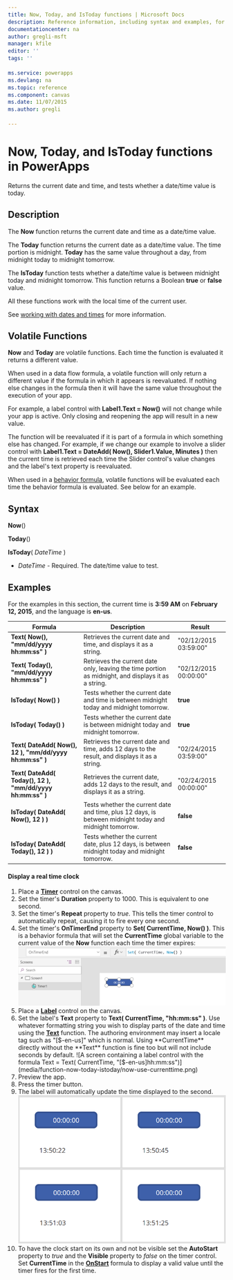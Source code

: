 ```yaml
---
title: Now, Today, and IsToday functions | Microsoft Docs
description: Reference information, including syntax and examples, for the Now, Today, and IsToday functions in PowerApps
documentationcenter: na
author: gregli-msft
manager: kfile
editor: ''
tags: ''

ms.service: powerapps
ms.devlang: na
ms.topic: reference
ms.component: canvas
ms.date: 11/07/2015
ms.author: gregli

---
```

# Now, Today, and IsToday functions in PowerApps
Returns the current date and time, and tests whether a date/time value is today.

## Description
The **Now** function returns the current date and time as a date/time value.

The **Today** function returns the current date as a date/time value. The time portion is midnight. **Today** has the same value throughout a day, from midnight today to midnight tomorrow.

The **IsToday** function tests whether a date/time value is between midnight today and midnight tomorrow. This function returns a Boolean **true** or **false** value.

All these functions work with the local time of the current user.

See [working with dates and times](../show-text-dates-times.md) for more information.

## Volatile Functions
**Now** and **Today** are volatile functions.  Each time the function is evaluated it returns a different value.  

When used in a data flow formula, a volatile function will only return a different value if the formula in which it appears is reevaluated.  If nothing else changes in the formula then it will have the same value throughout the execution of your app.

For example, a label control with **Label1.Text = Now()** will not change while your app is active.  Only closing and reopening the app will result in a new value.

The function will be reevaluated if it is part of a formula in which something else has changed.  For example, if we change our example to involve a slider control with **Label1.Text = DateAdd( Now(), Slider1.Value, Minutes )** then the current time is retrieved each time the Slider control's value changes and the label's text property is reevaluated.

When used in a [behavior formula](../working-with-formulas-in-depth.md), volatile functions will be evaluated each time the behavior formula is evaluated.  See below for an example.

## Syntax
**Now**()

**Today**()

**IsToday**( *DateTime* )

* *DateTime* - Required.  The date/time value to test.

## Examples
For the examples in this section, the current time is **3:59 AM** on **February 12, 2015**, and the language is **en-us**.

| Formula | Description | Result |
| --- | --- | --- |
| **Text( Now(), "mm/dd/yyyy hh:mm:ss" )** |Retrieves the current date and time, and displays it as a string. |"02/12/2015 03:59:00" |
| **Text( Today(), "mm/dd/yyyy hh:mm:ss" )** |Retrieves the current date only, leaving the time portion as midnight, and displays it as a string. |"02/12/2015 00:00:00" |
| **IsToday( Now() )** |Tests whether the current date and time is between midnight today and midnight tomorrow. |**true** |
| **IsToday( Today() )** |Tests whether the current date is between midnight today and midnight tomorrow. |**true** |
| **Text( DateAdd( Now(), 12 ), "mm/dd/yyyy hh:mm:ss" )** |Retrieves the current date and time, adds 12 days to the result, and displays it as a string. |"02/24/2015 03:59:00" |
| **Text( DateAdd( Today(), 12 ), "mm/dd/yyyy hh:mm:ss" )** |Retrieves the current date, adds 12 days to the result, and displays it as a string. |"02/24/2015 00:00:00" |
| **IsToday( DateAdd( Now(), 12 ) )** |Tests whether the current date and time, plus 12 days, is between midnight today and midnight tomorrow. |**false** |
| **IsToday( DateAdd( Today(), 12 ) )** |Tests whether the current date, plus 12 days, is between midnight today and midnight tomorrow. |**false** |

#### Display a real time clock

1. Place a **[Timer](../controls/control-timer.md)** control on the canvas.  
2. Set the timer's **Duration** property to 1000.  This is equivalent to one second.
3. Set the timer's **Repeat** property to *true*.  This tells the timer control to automatically repeat, causing it to fire every one second.
2. Set the timer's **OnTimerEnd** property to **Set( CurrentTime, Now() )**.  This is a behavior formula that will set the **CurrentTime** global variable to the current value of the **Now** function each time the timer expires:
	![A screen containing a timer control with the formula OnTimerEnd = Set(CurrentTime, Now())](media/function-now-today-istoday/now-set-currenttime.png)
3. Place a **[Label](../controls/control-text-box.md)** control on the canvas.  
4. Set the label's **Text** property to **Text( CurrentTime, "hh:mm:ss" )**.  Use whatever formatting string you wish to display parts of the date and time using the **[Text](function-text.md)** function.  The authoring environment may insert a locale tag such as "[$-en-us]" which is normal.  Using **CurrentTime** directly without the **Text** function is fine too but will not include seconds by default.
	![A screen containing a label control with the formula Text = Text( CurrentTime, "[$-en-us]hh:mm:ss")](media/function-now-today-istoday/now-use-currenttime.png)
5. Preview the app.
6. Press the timer button.
7. The label will automatically update the time displayed to the second.
	![Four screens showing four different time values 13:50:22, 13:50:45, 13:51:03, 13:51:25](media/function-now-today-istoday/now-four-times.png) 
8. To have the clock start on its own and not be visible set the **AutoStart** property to *true* and the **Visible** property to *false* on the timer control.  Set **CurrentTime** in the **[OnStart](../controls/control-screen.md)** formula to display a valid value until the timer fires for the first time.